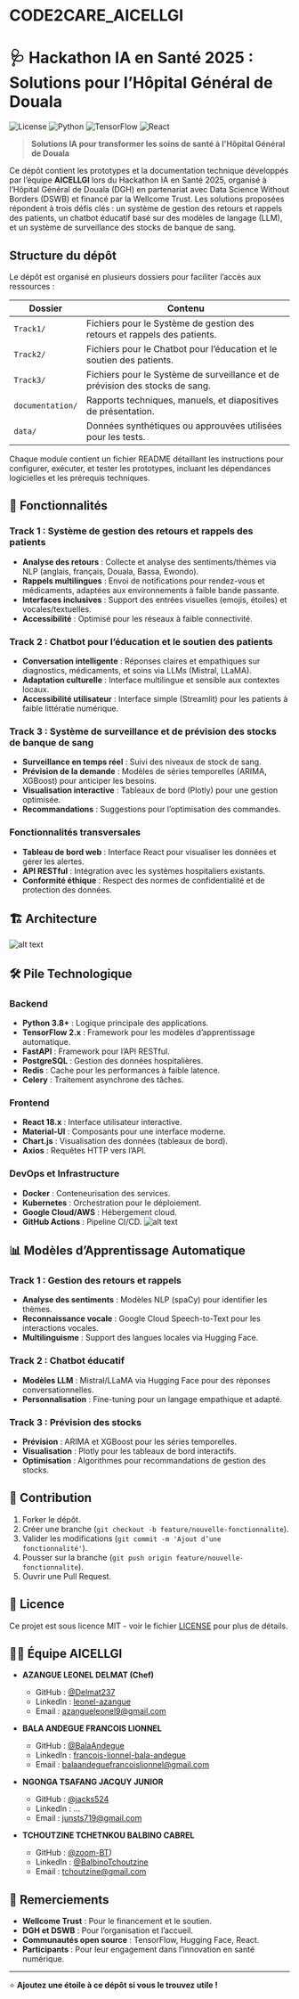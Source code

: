 # CODE2CARE_AICELLGI
# 🩺 Hackathon IA en Santé 2025 : Solutions pour l’Hôpital Général de Douala

![License](https://img.shields.io/badge/license-MIT-blue.svg)
![Python](https://img.shields.io/badge/python-3.8+-blue.svg)
![TensorFlow](https://img.shields.io/badge/TensorFlow-2.x-orange.svg)
![React](https://img.shields.io/badge/React-18.x-61DAFB.svg)

> **Solutions IA pour transformer les soins de santé à l’Hôpital Général de Douala**

Ce dépôt contient les prototypes et la documentation technique développés par l’équipe **AICELLGI** lors du Hackathon IA en Santé 2025, organisé à l’Hôpital Général de Douala (DGH) en partenariat avec Data Science Without Borders (DSWB) et financé par la Wellcome Trust. Les solutions proposées répondent à trois défis clés : un système de gestion des retours et rappels des patients, un chatbot éducatif basé sur des modèles de langage (LLM), et un système de surveillance des stocks de banque de sang.

## Structure du dépôt
Le dépôt est organisé en plusieurs dossiers pour faciliter l’accès aux ressources :

| **Dossier**       | **Contenu**                                                                 |
|--------------------|-----------------------------------------------------------------------------|
| `Track1/`         | Fichiers pour le Système de gestion des retours et rappels des patients.    |
| `Track2/`         | Fichiers pour le Chatbot pour l’éducation et le soutien des patients.        |
| `Track3/`         | Fichiers pour le Système de surveillance et de prévision des stocks de sang. |
| `documentation/`  | Rapports techniques, manuels, et diapositives de présentation.              |
| `data/`           | Données synthétiques ou approuvées utilisées pour les tests.                |

Chaque module contient un fichier README détaillant les instructions pour configurer, exécuter, et tester les prototypes, incluant les dépendances logicielles et les prérequis techniques.

## 🚀 Fonctionnalités

### **Track 1 : Système de gestion des retours et rappels des patients**
- **Analyse des retours** : Collecte et analyse des sentiments/thèmes via NLP (anglais, français, Douala, Bassa, Ewondo).
- **Rappels multilingues** : Envoi de notifications pour rendez-vous et médicaments, adaptées aux environnements à faible bande passante.
- **Interfaces inclusives** : Support des entrées visuelles (emojis, étoiles) et vocales/textuelles.
- **Accessibilité** : Optimisé pour les réseaux à faible connectivité.

### **Track 2 : Chatbot pour l’éducation et le soutien des patients**
- **Conversation intelligente** : Réponses claires et empathiques sur diagnostics, médicaments, et soins via LLMs (Mistral, LLaMA).
- **Adaptation culturelle** : Interface multilingue et sensible aux contextes locaux.
- **Accessibilité utilisateur** : Interface simple (Streamlit) pour les patients à faible littératie numérique.

### **Track 3 : Système de surveillance et de prévision des stocks de banque de sang**
- **Surveillance en temps réel** : Suivi des niveaux de stock de sang.
- **Prévision de la demande** : Modèles de séries temporelles (ARIMA, XGBoost) pour anticiper les besoins.
- **Visualisation interactive** : Tableaux de bord (Plotly) pour une gestion optimisée.
- **Recommandations** : Suggestions pour l’optimisation des commandes.

### **Fonctionnalités transversales**
- **Tableau de bord web** : Interface React pour visualiser les données et gérer les alertes.
- **API RESTful** : Intégration avec les systèmes hospitaliers existants.
- **Conformité éthique** : Respect des normes de confidentialité et de protection des données.

## 🏗️ Architecture

 ![alt text](assets/architecture.png)
 
## 🛠️ Pile Technologique

### **Backend**
- **Python 3.8+** : Logique principale des applications.
- **TensorFlow 2.x** : Framework pour les modèles d’apprentissage automatique.
- **FastAPI** : Framework pour l’API RESTful.
- **PostgreSQL** : Gestion des données hospitalières.
- **Redis** : Cache pour les performances à faible latence.
- **Celery** : Traitement asynchrone des tâches.

### **Frontend**
- **React 18.x** : Interface utilisateur interactive.
- **Material-UI** : Composants pour une interface moderne.
- **Chart.js** : Visualisation des données (tableaux de bord).
- **Axios** : Requêtes HTTP vers l’API.

### **DevOps et Infrastructure**
- **Docker** : Conteneurisation des services.
- **Kubernetes** : Orchestration pour le déploiement.
- **Google Cloud/AWS** : Hébergement cloud.
- **GitHub Actions** : Pipeline CI/CD.
 ![alt text](assets/tech.png)

## 📊 Modèles d’Apprentissage Automatique

### **Track 1 : Gestion des retours et rappels**
- **Analyse des sentiments** : Modèles NLP (spaCy) pour identifier les thèmes.
- **Reconnaissance vocale** : Google Cloud Speech-to-Text pour les interactions vocales.
- **Multilinguisme** : Support des langues locales via Hugging Face.

### **Track 2 : Chatbot éducatif**
- **Modèles LLM** : Mistral/LLaMA via Hugging Face pour des réponses conversationnelles.
- **Personnalisation** : Fine-tuning pour un langage empathique et adapté.

### **Track 3 : Prévision des stocks**
- **Prévision** : ARIMA et XGBoost pour les séries temporelles.
- **Visualisation** : Plotly pour les tableaux de bord interactifs.
- **Optimisation** : Algorithmes pour recommandations de gestion des stocks.


## 🤝 Contribution

1. Forker le dépôt.
2. Créer une branche (`git checkout -b feature/nouvelle-fonctionnalite`).
3. Valider les modifications (`git commit -m 'Ajout d’une fonctionnalité'`).
4. Pousser sur la branche (`git push origin feature/nouvelle-fonctionnalite`).
5. Ouvrir une Pull Request.

## 📜 Licence

Ce projet est sous licence MIT - voir le fichier [LICENSE](LICENSE) pour plus de détails.

## 👨‍💻 Équipe AICELLGI

- **AZANGUE LEONEL DELMAT (Chef)**  
  - GitHub : [@Delmat237](https://github.com/Delmat237)  
  - LinkedIn : [leonel-azangue](https://www.linkedin.com/in/leonel-azangue)  
  - Email : azangueleonel9@gmail.com  

- **BALA ANDEGUE FRANCOIS LIONNEL**  
  - GitHub : [@BalaAndegue](https://github.com/BalaAndegue)    
  - LinkedIn : [francois-lionnel-bala-andegue](https://www.linkedin.com/in/fran%C3%A7ois-lionnel-bala-andegue-0118612b2) 
  - Email : balaandeguefrancoislionnel@gmail.com  

- **NGONGA TSAFANG JACQUY JUNIOR**  
  - GitHub : [@jacks524](https://github.com/jacks524) 
  - LinkedIn : ...
  - Email : junsts719@gmail.com

- **TCHOUTZINE TCHETNKOU BALBINO CABREL**  
  - GitHub : [@zoom-BT](https://github.com/zoom-BT)) 
  - LinkedIn : [@BalbinoTchoutzine](https://www.linkedin.com/in/albino-tchoutzine)
  - Email :  tchoutzine@gmail.com  

## 🙏 Remerciements

- **Wellcome Trust** : Pour le financement et le soutien.
- **DGH et DSWB** : Pour l’organisation et l’accueil.
- **Communautés open source** : TensorFlow, Hugging Face, React.
- **Participants** : Pour leur engagement dans l’innovation en santé numérique.

---

⭐ **Ajoutez une étoile à ce dépôt si vous le trouvez utile !**
